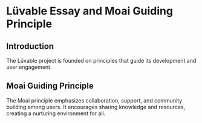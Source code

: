 # Lüvable Essay and Moai Guiding Principle

## Introduction
The Lüvable project is founded on principles that guide its development and user engagement.

## Moai Guiding Principle
The Moai principle emphasizes collaboration, support, and community building among users. It encourages sharing knowledge and resources, creating a nurturing environment for all.
